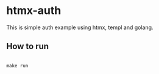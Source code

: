 # htmx-auth 

This is simple auth example using htmx, templ and golang.

## How to run

```code

make run

```


